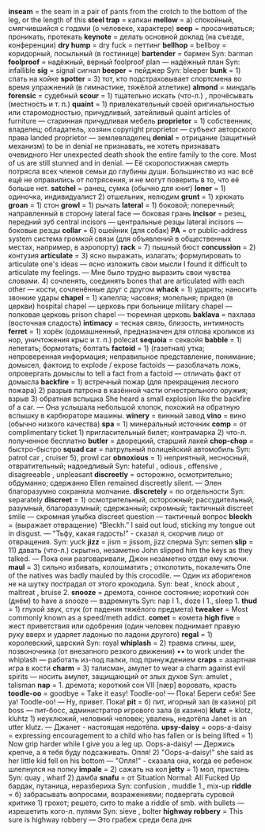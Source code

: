 ﻿**inseam** = the seam in a pair of pants from the crotch to the bottom of the leg, or the length of this
**steel trap** = капкан
**mellow** = а) спокойный, смягчившийся с годами (о человеке, характере)
**seep** = просачиваться; проникать, протекать
**keynote** = делать основной доклад (на съезде, конференции)
**dry hump** = dry fuck = петтинг
**bellhop** = bellboy = коридорный, посыльный (в гостинице)
**bartender** = бармен Syn: barman
**foolproof** = надёжный, верный foolproof plan — надёжный план Syn: infallible
**sig** = signal сигнал
**beeper** = пейджер Syn: bleeper
**bunk** = 1) спать на койке
**spotter** = 3) тот, кто подстраховывает спортсмена во время упражнений (в гимнастике, тяжёлой атлетике)
**almond** = миндаль
**forensic** = судебный
**scour** = 1) тщательно искать (что-л.) , прочёсывать (местность и т. п.)
**quaint** = 1) привлекательный своей оригинальностью или старомодностью, причудливый, затейливый quaint articles of furniture — старинная причудливая мебель
**proprietor** = 1) собственник, владелец; обладатель, хозяин copyright proprietor — субъект авторского права landed proprietor — землевладелец
**denial** = отрицание (защитный механизм) to be in denial не признавать, не хотеть признавать очевидного Her unexpected death shook the entire family to the core. Most of us are still stunned and in denial. — Её скоропостижная смерть потрясла всех членов семьи до глубины души. Большинство из нас всё ещё не оправились от потрясения, и не могут поверить в то, что её больше нет.
**satchel** = ранец, сумка (обычно для книг)
**loner** = 1) одиночка, индивидуалист 2) отшельник, нелюдим
**grunt** = 1) хрюкать
**groan** = 1) стон
**growl** = 1) рычать
**lateral** = 1) боковой; поперечный; направленный в сторону lateral face — боковая грань
**incisor** = резец, передний зуб central incisors — центральные резцы lateral incisors — боковые резцы
**collar** = 6) ошейник (для собак)
**PA** = от public-address system система громкой связи (для объявлений в общественных местах, например, в аэропорту)
**rack** = 7) пышный бюст
**concussion** = 2) контузия
**articulate** = 3) ясно выражать, излагать; формулировать to articulate one's ideas — ясно изложить свои мысли I found it difficult to articulate my feelings. — Мне было трудно выразить свои чувства словами. 4) сочленять, соединять bones that are articulated with each other — кости, сочленённые друг с другом
**whack** = 1) ударять; наносить звонкие удары
**chapel** = 1) капелла; часовня; молельня; придел (в церкви) hospital chapel — церковь при больнице military chapel — полковая церковь prison chapel — тюремная церковь
**baklava** = пахлава (восточная сладость)
**intimacy** = тесная связь, близость, интимность
**ferret** = 1) хорёк (одомашненный, предназначен для отлова кроликов из нор, уничтожения крыс и т. п.) polecat
**sequoia** = секвойя
**babble** = 1) лепетать; бормотать; болтать
**factoid** = 1) (газетная) утка; непроверенная информация; неправильное представление, понимание; домысел, фактоид to explode / expose factoids — разоблачать ложь, опровергать домыслы to tell a fact from a factoid — отличать факт от домысла
**backfire** = 1) встречный пожар (для прекращения лесного пожара) 2) разрыв патрона в казённой части огнестрельного оружия; взрыв 3) обратная вспышка She heard a small explosion like the backfire of a car. — Она услышала небольшой хлопок, похожий на обратную вспышку в карбюраторе машины.
**winery** = винный завод
**vino** = вино (обычно низкого качества)
**spa** = 1) минеральный источник
**comp** = от complimentary ticket 1) пригласительный билет; контрамарка 2) что-л. полученное бесплатно
**butler** = дворецкий, старший лакей
**chop-chop** = быстро-быстро
**squad car** = патрульный полицейский автомобиль Syn: patrol car , cruiser 5), prowl car
**obnoxious** = 1) неприятный, несносный, отвратительный; надоедливый Syn: hateful , odious , offensive , disagreeable , unpleasant
**discreetly** = осторожно, осмотрительно; обдуманно; сдержанно Ellen remained discreetly silent. — Элен благоразумно сохраняла молчание.
**discretely** = по отдельности Syn: separately
**discreet** = 1) осмотрительный, осторожный; рассудительный, разумный, благоразумный; сдержанный; скромный; тактичный discreet smile — скромная улыбка discreet question — тактичный вопрос
**bleckh** = (выражает отвращение) “Bleckh.” I said out loud, sticking my tongue out in disgust. — "Тьфу, какая гадость!" - сказал я, скорчив лицо от отвращения. Syn: yuck
**jizz** = jism = jissom, jizz сперма Syn: semen
**slip** = 11) давать (что-л.) скрытно, незаметно John slipped him the keys as they talked. — Пока они разговаривали, Джон незаметно отдал ему ключи.
**maul** = 3) сильно избивать, колошматить ; отколотить, покалечить One of the natives was badly mauled by this crocodile. — Один из аборигенов не на шутку пострадал от этого крокодила. Syn: beat , knock about , maltreat , bruise 2.
**snooze** = дремота, сонное состояние; короткий сон (днём) to have a snooze — вздремнуть Syn: nap I 1., doze I 1., sleep 1.
**thud** = 1) глухой звук, стук (от падения тяжёлого предмета)
**tweaker** = Most commonly known as a speed/meth addict.
**comet** = комета
**high five** = жест приветствия или одобрения (один человек поднимает правую руку вверх и ударяет ладонью по ладони другого)
**regal** = 1) королевский, царский Syn: royal
**whiplash** = 2) травма спины, шеи, позвоночника (от внезапного резкого движения) •• to work under the whiplash — работать из-под палки, под принуждением
**craps** = азартная игра в кости
**charm** = 3) талисман, амулет to wear a charm against evil spirits — носить амулет, защищающий от злых духов Syn: amulet , talisman
**nap** = 1. дремота; короткий сон VII [næp] воровать, красть
**toodle-oo** = goodbye = Take it easy! Toodle-oo! — Пока! Береги себя! See ya! Toodle-oo! — Ну, привет. Пока!
**pit** = б) пит, игорный зал (в казино) pit boss — пит-босс, администратор игрового зала (в казино)
**klutz** = klotz, kluhtz 1) неуклюжий, неловкий человек; увалень, недотёпа Janet is an utter klutz. — Джанет - настоящая недотёпа.
**upsy-daisy** = oops-a-daisy = expressing encouragement to a child who has fallen or is being lifted = 1) Now grip harder while I give you a leg up. Oops-a-daisy! — Держись крепче, а я тебя буду подсаживать. Опля! 2) "Oops-a-daisy!" she said as her little kid fell on his bottom — "Опля!" - сказала она, когда ее ребенок шлепнулся на попку
**impale** = 2) сажать на кол
**jetty** = 1) мол, пристань Syn: quay , wharf 2) дамба
**snafu** = от Situation Normal: All Fucked Up бардак, путаница, неразбериха Syn: confusion , muddle 1., mix-up
**riddle** = б) забрасывать вопросами, возражениями; подвергать суровой критике 1) грохот; решето, сито to make a riddle of smb. with bullets — изрешетить кого-л. пулями Syn: sieve , bolter
**highway robbery** = This sure is highway robbery — Это грабеж среди бела дня

